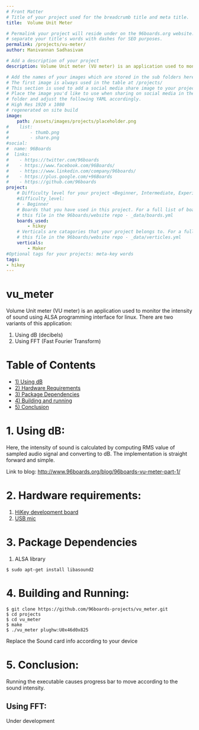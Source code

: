 ```yaml
---
# Front Matter
# Title of your project used for the breadcrumb title and meta title.
title:  Volume Unit Meter

# Permalink your project will reside under on the 96boards.org website.
# separate your title's words with dashes for SEO purposes.
permalink: /projects/vu-meter/
author: Manivannan Sadhasivam

# Add a description of your project
description: Volume Unit meter (VU meter) is an application used to monitor the intensity of sound using ALSA programming interface for linux.

# Add the names of your images which are stored in the sub folders here.
# The first image is always used in the table at /projects/
# This section is used to add a social media share image to your project.
# Place the image you'd like to use when sharing on social media in the /assets/images/projects/
# folder and adjust the following YAML accordingly.
# High Res 1920 x 1080
# regenerated on site build
image: 
    path: /assets/images/projects/placeholder.png
#    list:
#        - thumb.png
#        - share.png
#social:
#  name: 96Boards
#  links:
#    - https://twitter.com/96boards
#    - https://www.facebook.com/96Boards/
#    - https://www.linkedin.com/company/96boards/
#    - https://plus.google.com/+96Boards
#    - https://github.com/96boards
project:
    # Difficulty level for your project <Beginner, Intermediate, Experienced>
    #difficulty_level:
    # - Beginner
    # Boards that you have used in this project. For a full list of boards see 
    # this file in the 96boards/website repo - _data/boards.yml
    boards_used: 
        - hikey
    # Verticals are catagories that your project belongs to. For a full list of verticals see 
    # this file in the 96boards/website repo - _data/verticles.yml
    verticals:
        - Maker
#Optional tags for your projects: meta-key words
tags:
- hikey
---
```


# vu_meter

Volume Unit meter (VU meter) is an application used to monitor the intensity of sound using ALSA programming interface
for linux. There are two variants of this application:

1. Using dB (decibels)
2. Using FFT (Fast Fourier Transform)

# Table of Contents
- [1) Using dB](#1-using-db)
- [2) Hardware Requirements](#2-hardware-requirements)
- [3) Package Dependencies](#3-package-dependencies)
- [4) Building and running](#4-building-and-running)
- [5) Conclusion](#5-conclusion)

# 1. Using dB:

Here, the intensity of sound is calculated by computing RMS value of sampled audio signal and converting to dB. The
implementation is straight forward and simple.

Link to blog: http://www.96boards.org/blog/96boards-vu-meter-part-1/

# 2. Hardware requirements:

1. [HiKey development board](http://www.96boards.org/product/hikey/)
2. [USB mic](https://www.adafruit.com/product/3367?gclid=Cj0KCQjwhrzLBRC3ARIsAPmhsnV7xmpPhkGgkUXuj0vmOFLwUCjxhiF1lbgvio7QglCJQwX9oMOCBvMaAs3YEALw_wcB)

# 3. Package Dependencies

1. ALSA library
```
$ sudo apt-get install libasound2
```

# 4. Building and Running:

``` shell
$ git clone https://github.com/96boards-projects/vu_meter.git
$ cd projects
$ cd vu_meter
$ make
$ ./vu_meter plughw:U0x46d0x825
```

Replace the Sound card info according to your device

# 5. Conclusion:

Running the executable causes progress bar to move according to the sound intensity.

## Using FFT:

Under development
